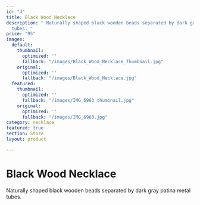 ```yaml
---
id: "4"
title: Black Wood Necklace
description: " Naturally shaped black wooden beads separated by dark gray patina metal
  tubes. "
price: "95"
images:
  default:
    thumbnail:
      optimized: ''
      fallback: "/images/Black_Wood_Necklace_Thumbnail.jpg"
    original:
      optimized: ''
      fallback: "/images/Black_Wood_Necklace.jpg"
  featured:
    thumbnail:
      optimized: ''
      fallback: "/images/IMG_6963 thumbnail.jpg"
    original:
      optimized: ''
      fallback: "/images/IMG_6963.jpg"
category: necklace
featured: true
section: Store
layout: product

---
```

# Black Wood Necklace

Naturally shaped black wooden beads separated by dark gray patina metal tubes.